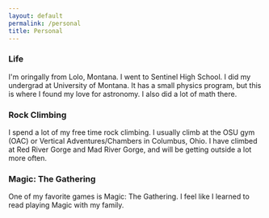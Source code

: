 ```yaml
---
layout: default
permalink: /personal
title: Personal
---
```


### Life
I'm oringally from Lolo, Montana. I went to Sentinel High School. I did my undergrad at University of Montana. It has a small physics program, but this is where I found my love for astronomy. I also did a lot of math there. 

### Rock Climbing
I spend a lot of my free time rock climbing. I usually climb at the OSU gym (OAC) or Vertical Adventures/Chambers in Columbus, Ohio. I have climbed at Red River Gorge and Mad River Gorge, and will be getting outside a lot more often.

### Magic: The Gathering
One of my favorite games is Magic: The Gathering. I feel like I learned to read playing Magic with my family. 
